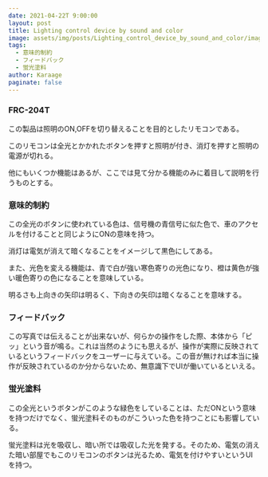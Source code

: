 ```yaml
---
date: 2021-04-22T 9:00:00
layout: post
title: Lighting control device by sound and color
image: assets/img/posts/Lighting_control_device_by_sound_and_color/image1.png
tags: 
  - 意味的制約
  - フィードバック
  - 蛍光塗料
author: Karaage
paginate: false
---
```


### FRC-204T
この製品は照明のON,OFFを切り替えることを目的としたリモコンである。

このリモコンは全光とかかれたボタンを押すと照明が付き、消灯を押すと照明の電源が切れる。

他にもいくつか機能はあるが、ここでは見て分かる機能のみに着目して説明を行うものとする。

### 意味的制約
この全光のボタンに使われている色は、信号機の青信号に似た色で、車のアクセルを付けることと同じようにONの意味を持つ。

消灯は電気が消えて暗くなることをイメージして黒色にしてある。

また、光色を変える機能は、青で白が強い寒色寄りの光色になり、橙は黄色が強い暖色寄りの色になることを意味している。

明るさも上向きの矢印は明るく、下向きの矢印は暗くなることを意味する。

### フィードバック
この写真では伝えることが出来ないが、何らかの操作をした際、本体から「ピッ」という音が鳴る。これは当然のようにも思えるが、操作が実際に反映されているというフィードバックをユーザーに与えている。この音が無ければ本当に操作が反映されているのか分からないため、無意識下でUIが働いているといえる。

### 蛍光塗料
 この全光というボタンがこのような緑色をしていることは、ただONという意味を持つだけでなく、蛍光塗料そのものがこういった色を持つことにも影響している。

蛍光塗料は光を吸収し、暗い所では吸収した光を発する。そのため、電気の消えた暗い部屋でもこのリモコンのボタンは光るため、電気を付けやすいというUIを持つ。
